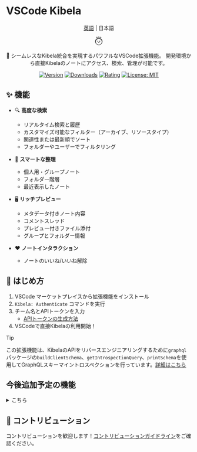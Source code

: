 # VSCode Kibela

<div align="center">

[英語](./README_EN.md) | 日本語

![logo](./media/kibela.png)

🚀 シームレスなKibela統合を実現するパワフルなVSCode拡張機能。
開発環境から直接Kibelaのノートにアクセス、検索、管理が可能です。

[![Version](https://img.shields.io/visual-studio-marketplace/v/kiwamizamurai-vscode.kibela-vscode)](https://marketplace.visualstudio.com/items?itemName=kiwamizamurai-vscode.kibela-vscode)
[![Downloads](https://img.shields.io/visual-studio-marketplace/d/kiwamizamurai-vscode.kibela-vscode)](https://marketplace.visualstudio.com/items?itemName=kiwamizamurai-vscode.kibela-vscode)
[![Rating](https://img.shields.io/visual-studio-marketplace/r/kiwamizamurai-vscode.kibela-vscode)](https://marketplace.visualstudio.com/items?itemName=kiwamizamurai-vscode.kibela-vscode)
[![License: MIT](https://img.shields.io/badge/License-MIT-yellow.svg)](https://opensource.org/licenses/MIT)
</div>

## ✨ 機能
- 🔍 **高度な検索**
  - リアルタイム検索と履歴
  - カスタマイズ可能なフィルター（アーカイブ、リソースタイプ）
  - 関連性または最新順でソート
  - フォルダーやユーザーでフィルタリング

- 📁 **スマートな整理**
  - 個人用・グループノート
  - フォルダー階層
  - 最近表示したノート

- 🖥️ **リッチプレビュー**
  - メタデータ付きノート内容
  - コメントスレッド
  - プレビュー付きファイル添付
  - グループとフォルダー情報

- ❤️ **ノートインタラクション**
  - ノートのいいね/いいね解除

## 🚀 はじめ方
1. VSCode マーケットプレイスから拡張機能をインストール
2. `Kibela: Authenticate` コマンドを実行
3. チーム名とAPIトークンを入力
    - [APIトークンの生成方法](https://github.com/kibela/kibela-api-v1-document?tab=readme-ov-file#%E3%82%A2%E3%82%AF%E3%82%BB%E3%82%B9%E3%83%88%E3%83%BC%E3%82%AF%E3%83%B3)
4. VSCodeで直接Kibelaの利用開始！


> [!TIP]
> この拡張機能は、KibelaのAPIをリバースエンジニアリングするために`graphql`パッケージの`buildClientSchema`、`getIntrospectionQuery`、`printSchema`を使用してGraphQLスキーマイントロスペクションを行っています。[詳細はこちら](https://github.com/kiwamizamurai/vscode-kibela/blob/main/reverse_engineering/main.ts)

## 今後追加予定の機能
<details>
<summary>こちら</summary>

- 📝 ノート管理
  - [ ] 新規ノート作成
  - [ ] 既存ノートの編集/更新
  - [ ] ノート削除
  - [ ] 下書きサポート

- 💬 コメント
  - [ ] 新規コメント追加
  - [ ] コメントの編集/削除
  - [ ] コメントへの返信

- 🔄 同期
  - [ ] リアルタイム更新
</details>

## 🤝 コントリビューション
コントリビューションを歓迎します！[コントリビューションガイドライン](CONTRIBUTING.md)をご確認ください。
